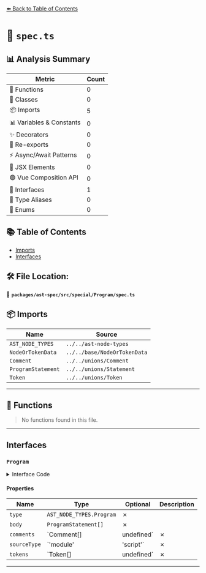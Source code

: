 [⬅️ Back to Table of Contents](../../../../../index.md)

# 📄 `spec.ts`

## 📊 Analysis Summary

| Metric | Count |
|--------|-------|
| 🔧 Functions | 0 |
| 🧱 Classes | 0 |
| 📦 Imports | 5 |
| 📊 Variables & Constants | 0 |
| ✨ Decorators | 0 |
| 🔄 Re-exports | 0 |
| ⚡ Async/Await Patterns | 0 |
| 💠 JSX Elements | 0 |
| 🟢 Vue Composition API | 0 |
| 📐 Interfaces | 1 |
| 📑 Type Aliases | 0 |
| 🎯 Enums | 0 |

## 📚 Table of Contents

- [Imports](#imports)
- [Interfaces](#interfaces)

## 🛠️ File Location:
📂 **`packages/ast-spec/src/special/Program/spec.ts`**

## 📦 Imports

| Name | Source |
|------|--------|
| `AST_NODE_TYPES` | `../../ast-node-types` |
| `NodeOrTokenData` | `../../base/NodeOrTokenData` |
| `Comment` | `../../unions/Comment` |
| `ProgramStatement` | `../../unions/Statement` |
| `Token` | `../../unions/Token` |


---

## 🔧 Functions

> No functions found in this file.


---

## Interfaces

### `Program`

<details><summary>Interface Code</summary>

```ts
export interface Program extends NodeOrTokenData {
  type: AST_NODE_TYPES.Program;
  body: ProgramStatement[];
  comments: Comment[] | undefined;
  sourceType: 'module' | 'script';
  tokens: Token[] | undefined;
}
```
</details>

#### Properties

| Name | Type | Optional | Description |
|------|------|----------|-------------|
| `type` | `AST_NODE_TYPES.Program` | ✗ |  |
| `body` | `ProgramStatement[]` | ✗ |  |
| `comments` | `Comment[] | undefined` | ✗ |  |
| `sourceType` | `'module' | 'script'` | ✗ |  |
| `tokens` | `Token[] | undefined` | ✗ |  |


---